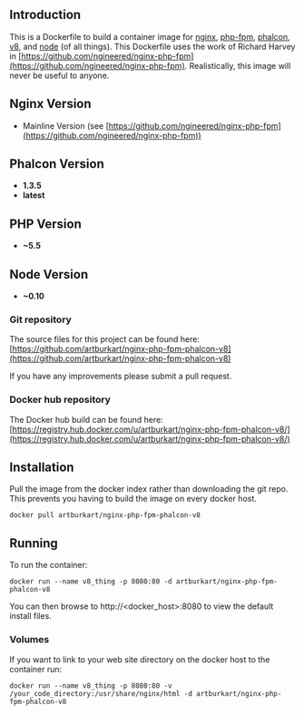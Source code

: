 ## Introduction
This is a Dockerfile to build a container image for [nginx](http://wiki.nginx.org/Main), [php-fpm](http://php-fpm.org/), [phalcon](https://phalconphp.com/en/), [v8](https://code.google.com/p/v8/), and [node](https://nodejs.org/en/) (of all things). This Dockerfile uses the work of Richard Harvey in [https://github.com/ngineered/nginx-php-fpm](https://github.com/ngineered/nginx-php-fpm). Realistically, this image will never be useful to anyone.

## Nginx Version
- Mainline Version (see [https://github.com/ngineered/nginx-php-fpm](https://github.com/ngineered/nginx-php-fpm))

## Phalcon Version
- **1.3.5**
- **latest**

## PHP Version
- **~5.5**

## Node Version
- **~0.10**

### Git repository
The source files for this project can be found here: [https://github.com/artburkart/nginx-php-fpm-phalcon-v8](https://github.com/artburkart/nginx-php-fpm-phalcon-v8)

If you have any improvements please submit a pull request.

### Docker hub repository
The Docker hub build can be found here: [https://registry.hub.docker.com/u/artburkart/nginx-php-fpm-phalcon-v8/](https://registry.hub.docker.com/u/artburkart/nginx-php-fpm-phalcon-v8/)

## Installation
Pull the image from the docker index rather than downloading the git repo. This prevents you having to build the image on every docker host.

```
docker pull artburkart/nginx-php-fpm-phalcon-v8
```

## Running
To run the container:

```
docker run --name v8_thing -p 8080:80 -d artburkart/nginx-php-fpm-phalcon-v8
```
You can then browse to http://\<docker_host\>:8080 to view the default install files.
### Volumes
If you want to link to your web site directory on the docker host to the container run:

```
docker run --name v8_thing -p 8080:80 -v /your_code_directory:/usr/share/nginx/html -d artburkart/nginx-php-fpm-phalcon-v8
```
